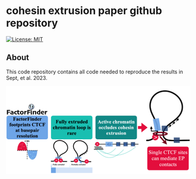 # cohesin extrusion paper github repository
[![License: MIT](https://img.shields.io/badge/License-MIT-blue.svg)](https://opensource.org/licenses/MIT)

## About

This code repository contains all code needed to reproduce the results in Sept, et al. 2023.

<img width="700" alt="image" src="https://github.com/aryeelab/cohesin_extrusion_reproducibility/blob/a085e52fa10f1a84271469bacbf52d103a106bfd/Figures/Graphical_Abstract.png">




